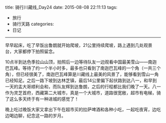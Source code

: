 title: 骑行川藏线_Day24
date: 2015-08-08 22:11:13
tags:
- 旅行
- 骑行天路
categories:
- 日记
---

早早起床，吃了早饭出鲁朗就开始爬坡，21公里持续爬坡，路上遇到几处观景台，大家都停下拍照留念。

10点半到达色季拉山山顶，拍照后一边等待队友一边观看中国最美雪山——南迦巴瓦峰。等待了约一个半小时多，最多也只看到了南迦巴瓦峰的一个角（一共三个角），但已经很美了，南迦巴瓦峰算是川藏线上最美的风景了，能够看到雪山一角已经知足。之后一路下坡到达林芝镇，最后14公里偏下起伏路到达八一，和早到一天的孟大哥顺利会和，而队友辉到达鲁朗，之后的行程都比我们晚了一天。八一作为灵芝首府，西藏第二大城市，真是一个大城市，道路很宽敞，超市有电梯，骑了这么多天终于有一种进城的感觉了！

晚上吃过晚饭大家又拿出下午在超市买的拉萨啤酒和各种小吃，一起吃夜宵，边吃边喝边聊，纪念这一路的岁月。


